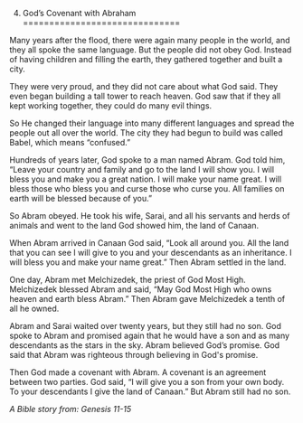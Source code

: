 4. God’s Covenant with Abraham
==============================

Many years after the flood, there were again many people in the world,
and they all spoke the same language. But the people did not obey God.
Instead of having children and filling the earth, they gathered together
and built a city.

They were very proud, and they did not care about what God said. They
even began building a tall tower to reach heaven. God saw that if they
all kept working together, they could do many evil things.

So He changed their language into many different languages and spread
the people out all over the world. The city they had begun to build was
called Babel, which means “confused.”

Hundreds of years later, God spoke to a man named Abram. God told him,
“Leave your country and family and go to the land I will show you. I
will bless you and make you a great nation. I will make your name great.
I will bless those who bless you and curse those who curse you. All
families on earth will be blessed because of you.”

So Abram obeyed. He took his wife, Sarai, and all his servants and herds
of animals and went to the land God showed him, the land of Canaan.

When Abram arrived in Canaan God said, “Look all around you. All the
land that you can see I will give to you and your descendants as an
inheritance. I will bless you and make your name great.” Then Abram
settled in the land.

One day, Abram met Melchizedek, the priest of God Most High. Melchizedek
blessed Abram and said, “May God Most High who owns heaven and earth
bless Abram.” Then Abram gave Melchizedek a tenth of all he owned.

Abram and Sarai waited over twenty years, but they still had no son. God
spoke to Abram and promised again that he would have a son and as many
descendants as the stars in the sky. Abram believed God’s promise. God
said that Abram was righteous through believing in God's promise.

Then God made a covenant with Abram. A covenant is an agreement between
two parties. God said, “I will give you a son from your own body. To
your descendants I give the land of Canaan.” But Abram still had no son.

*A Bible story from: Genesis 11-15*
